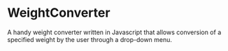 # WeightConverter
A handy weight converter written in Javascript that allows conversion of a specified weight by the user through a drop-down menu.
